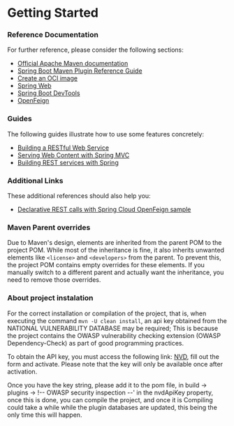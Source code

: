 # Getting Started

### Reference Documentation
For further reference, please consider the following sections:

* [Official Apache Maven documentation](https://maven.apache.org/guides/index.html)
* [Spring Boot Maven Plugin Reference Guide](https://docs.spring.io/spring-boot/docs/3.2.7/maven-plugin/reference/html/)
* [Create an OCI image](https://docs.spring.io/spring-boot/docs/3.2.7/maven-plugin/reference/html/#build-image)
* [Spring Web](https://docs.spring.io/spring-boot/docs/3.2.7/reference/htmlsingle/index.html#web)
* [Spring Boot DevTools](https://docs.spring.io/spring-boot/docs/3.2.7/reference/htmlsingle/index.html#using.devtools)
* [OpenFeign](https://docs.spring.io/spring-cloud-openfeign/docs/current/reference/html/)

### Guides
The following guides illustrate how to use some features concretely:

* [Building a RESTful Web Service](https://spring.io/guides/gs/rest-service/)
* [Serving Web Content with Spring MVC](https://spring.io/guides/gs/serving-web-content/)
* [Building REST services with Spring](https://spring.io/guides/tutorials/rest/)

### Additional Links
These additional references should also help you:

* [Declarative REST calls with Spring Cloud OpenFeign sample](https://github.com/spring-cloud-samples/feign-eureka)

### Maven Parent overrides

Due to Maven's design, elements are inherited from the parent POM to the project POM.
While most of the inheritance is fine, it also inherits unwanted elements like `<license>` and `<developers>` from the parent.
To prevent this, the project POM contains empty overrides for these elements.
If you manually switch to a different parent and actually want the inheritance, you need to remove those overrides.


### About project instalation
For the correct installation or compilation of the project, that is, when executing the command ```mvn -U clean install```, an api key obtained from the NATIONAL VULNERABILITY DATABASE may be required; This is because the project contains the OWASP vulnerability checking extension (OWASP Dependency-Check) as part of good programming practices.

To obtain the API key, you must access the following link: [NVD](https://nvd.nist.gov/developers/request-an-api-key), fill out the form and activate. Please note that the key will only be available once after activation.

Once you have the key string, please add it to the pom file, in build -> plugins -> !-- OWASP security inspection --' in the nvdApiKey property, once this is done, you can compile the project, and once it is Compiling could take a while while the plugin databases are updated, this being the only time this will happen.
